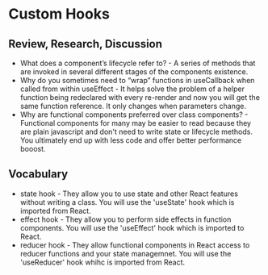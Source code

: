 # Custom Hooks

## Review, Research, Discussion
- What does a component’s lifecycle refer to? -  A series of methods that are invoked in several different stages of the components existence. 
- Why do you sometimes need to “wrap” functions in useCallback when called from within useEffect - It helps solve the problem of a helper function being redeclared with every re-render and now you will get the same function reference. It only changes when parameters change.
- Why are functional components preferred over class components? - Functional components for many may be easier to read because they are plain javascript and don't need to write state or lifecycle methods. You ultimately end up with less code and offer better performance booost.


## Vocabulary
- state hook - They allow you to use state and other React features without writing a class. You will use the 'useState' hook which is imported from React. 
- effect hook - They allow you to perform side effects in function components. You will use the 'useEffect' hook which is imported to React.
- reducer hook - They allow functional components in React access to reducer functions and your state managemnet. You will use the 'useReducer' hook whihc is imported from React.
